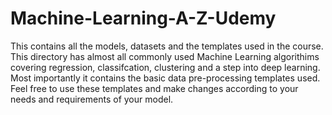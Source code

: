 # Machine-Learning-A-Z-Udemy
This contains all the models, datasets and the templates used in the course. This directory has almost all commonly used Machine Learning algorithims covering regression, classifcation, clustering and a step into deep learning. Most importantly it contains the basic data pre-processing templates used. Feel free to use these templates and make changes according to your needs and requirements of your model.
